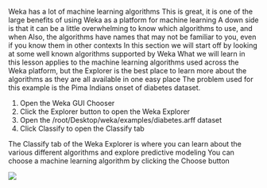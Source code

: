 
Weka has a lot of machine learning algorithms This is great, it is one of the large benefits
of using Weka as a platform for machine learning A down side is that it can be a little
overwhelming to know which algorithms to use, and when Also, the algorithms have names
that may not be familiar to you, even if you know them in other contexts In this section we
will start off by looking at some well known algorithms supported by Weka What we will learn
in this lesson applies to the machine learning algorithms used across the Weka platform, but the
Explorer is the best place to learn more about the algorithms as they are all available in one
easy place The problem used for this example is the Pima Indians onset of diabetes dataset.

1) Open the Weka GUI Chooser
2) Click the Explorer button to open the Weka Explorer
3) Open the /root/Desktop/weka/examples/diabetes.arff dataset
4) Click Classify to open the Classify tab

The Classify tab of the Weka Explorer is where you can learn about the various different
algorithms and explore predictive modeling You can choose a machine learning algorithm by clicking the Choose button

![](https://github.com/fenago/katacoda-scenarios/raw/master/machine-learning-mastery-weka/machine-learning-mastery-weka-chapter-14/steps/images/68.png)
